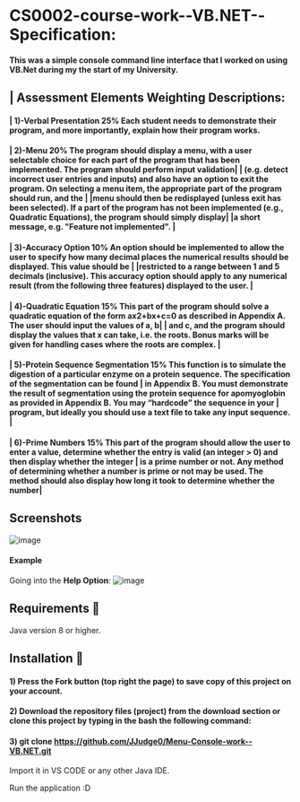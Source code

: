 # CS0002-course-work--VB.NET--Specification:

#### This was a simple console command line interface that I worked on using VB.Net during my the start of my University.


## | Assessment Elements	Weighting	Descriptions:                                                                                                                                                                                                                                                                                                                       
#### | 1)-Verbal Presentation	25%	Each student needs to demonstrate their program, and more importantly, explain how their program works.                                             

#### | 2)-Menu	20%	The program should display a menu, with a user selectable choice for each part of the program that has been implemented. The program should perform input validation|  | (e.g. detect incorrect user entries and inputs) and also have an option to exit the program. On selecting a menu item, the appropriate part of the program should run, and the  |  |menu should then be redisplayed (unless exit has been selected). If a part of the program has not been implemented (e.g., Quadratic Equations), the program should simply display| |a short message, e.g. "Feature not implemented".                                                                                                                                 |

#### | 3)-Accuracy Option	10%	An option should be implemented to allow the user to specify how many decimal places the numerical results should be displayed. This value should be      | |restricted to a range between 1 and 5 decimals (inclusive). This accuracy option should apply to any numerical result (from the following three features) displayed to the user. |

#### | 4)-Quadratic Equation 15%	This part of the program should solve a quadratic equation of the form ax2+bx+c=0 as described in Appendix A. The user should input the values of a, b| | and c, and the program should display the values that x can take, i.e. the roots. Bonus marks will be given for handling cases where the roots are complex.                      |

#### | 5)-Protein Sequence Segmentation	15%	This function is to simulate the digestion of a particular enzyme on a protein sequence. The specification of the segmentation can be found | in Appendix B. You must demonstrate the result of segmentation using the protein sequence for apomyoglobin as provided in Appendix B. You may “hardcode” the sequence in your    | program, but ideally you should use a text file to take any input sequence.                                                                                                      |

#### | 6)-Prime Numbers	15%	This part of the program should allow the user to enter a value, determine whether the entry is valid (an integer > 0) and then display whether the integer |  is a prime number or not. Any method of determining whether a number is prime or not may be used. The method should also display how long it took to determine whether the number|  

## Screenshots

![image](https://user-images.githubusercontent.com/73240114/138007557-9e0269b8-c090-42c2-bbe0-69b73d7e18c6.png)

#### Example
Going into the **Help Option**: 
![image](https://user-images.githubusercontent.com/73240114/138008159-614e73d8-7ebe-4f30-b847-ca480b705019.png)

## Requirements 🔧
Java version 8 or higher.
## Installation 🔌
#### 1) Press the Fork button (top right the page) to save copy of this project on your account.

#### 2) Download the repository files (project) from the download section or clone this project by typing in the bash the following command:

#### 3) git clone https://github.com/JJudge0/Menu-Console-work--VB.NET.git
Import it in VS CODE or any other Java IDE.

Run the application :D


